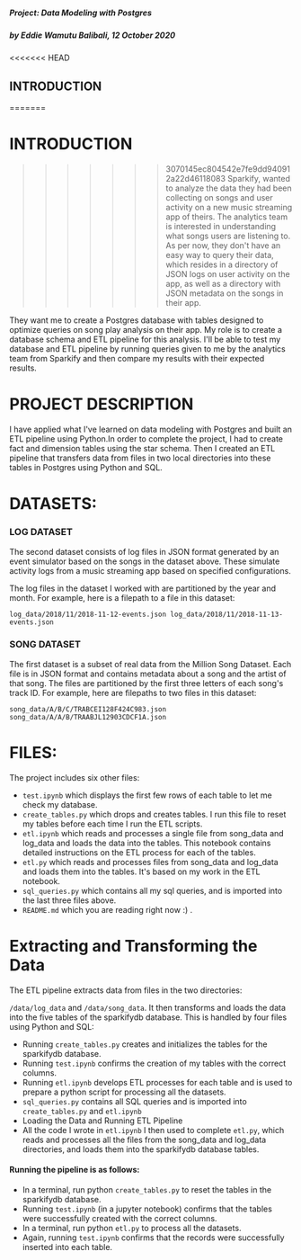 ##### Project: Data Modeling with Postgres
##### by Eddie Wamutu Balibali, 12 October 2020

<<<<<<< HEAD
## INTRODUCTION
=======
 # INTRODUCTION
>>>>>>> 3070145ec804542e7fe9dd940912a22d46118083
Sparkify, wanted to analyze the data they had been collecting on songs and user activity on a new music streaming app of theirs. The analytics team is interested in understanding what songs users are listening to. As per now, they don't have an easy way to query their data, which resides in a directory of JSON logs on user activity on the app, as well as a directory with JSON metadata on the songs in their app.

They want me to create a Postgres database with tables designed to optimize queries on song play analysis on their app. My role is to create a database schema and ETL pipeline for this analysis. I'll be able to test my database and ETL pipeline by running queries given to me by the analytics team from Sparkify and then compare my results with their expected results.

# PROJECT DESCRIPTION
I have applied what I've learned on data modeling with Postgres and built an ETL pipeline using Python.In order to complete the project, I had to create fact and dimension tables using the star schema. Then I created an ETL pipeline that transfers data from files in two local directories into these tables in Postgres using Python and SQL.

# DATASETS:

### LOG DATASET
The second dataset consists of log files in JSON format generated by an event simulator based on the songs in the dataset above. These simulate activity logs from a music streaming app based on specified configurations.

The log files in the dataset I  worked with are partitioned by the year and month. For example, here is a filepath to a file in this dataset:

`log_data/2018/11/2018-11-12-events.json log_data/2018/11/2018-11-13-events.json`

### SONG DATASET
The first dataset is a subset of real data from the Million Song Dataset. Each file is in JSON format and contains metadata about a song and the artist of that song. The files are partitioned by the first three letters of each song's track ID. For example, here are filepaths to two files in this dataset:

`song_data/A/B/C/TRABCEI128F424C983.json` 
`song_data/A/A/B/TRAABJL12903CDCF1A.json`


# FILES:
The project includes six other files:

- `test.ipynb` which displays the first few rows of each table to let me check my database.
- `create_tables.py` which drops and creates tables. I run this file to reset my tables before each time I run the ETL scripts.
- `etl.ipynb` which reads and processes a single file from song_data and log_data and loads the data into the tables. This notebook contains detailed instructions on the ETL process for each of the tables.
- `etl.py` which reads and processes files from song_data and log_data and loads them into the tables. It's based on my work in the ETL notebook.
- `sql_queries.py` which contains all my sql queries, and is imported into the last three files above.
- `README.md` which you are reading right now :) .


# Extracting and Transforming the Data
The ETL pipeline extracts data from files in the two directories:

`/data/log_data` and
`/data/song_data`.
It then transforms and loads the data into the five tables of the sparkifydb database. This is handled by four files using Python and SQL:

- Running `create_tables.py` creates and initializes the tables for the sparkifydb database.
- Running `test.ipynb` confirms the creation of my tables with the correct columns.
- Running `etl.ipynb` develops ETL processes for each table and is used to prepare a python script for processing all the datasets.
- `sql_queries.py` contains all SQL queries and is imported into `create_tables.py` and `etl.ipynb`
- Loading the Data and Running ETL Pipeline
- All the code I wrote in `etl.ipynb` I then used to complete `etl.py`, which reads and processes all the files from the song_data and log_data directories, and loads them into the sparkifydb database tables.

#### Running the pipeline is as follows:

- In a terminal, run python `create_tables.py` to reset the tables in the sparkifydb database.
- Running `test.ipynb` (in a jupyter notebook) confirms that the tables were successfully created with the correct columns.
- In a terminal, run python `etl.py` to process all the datasets.
- Again, running `test.ipynb` confirms that the records were successfully inserted into each table.
